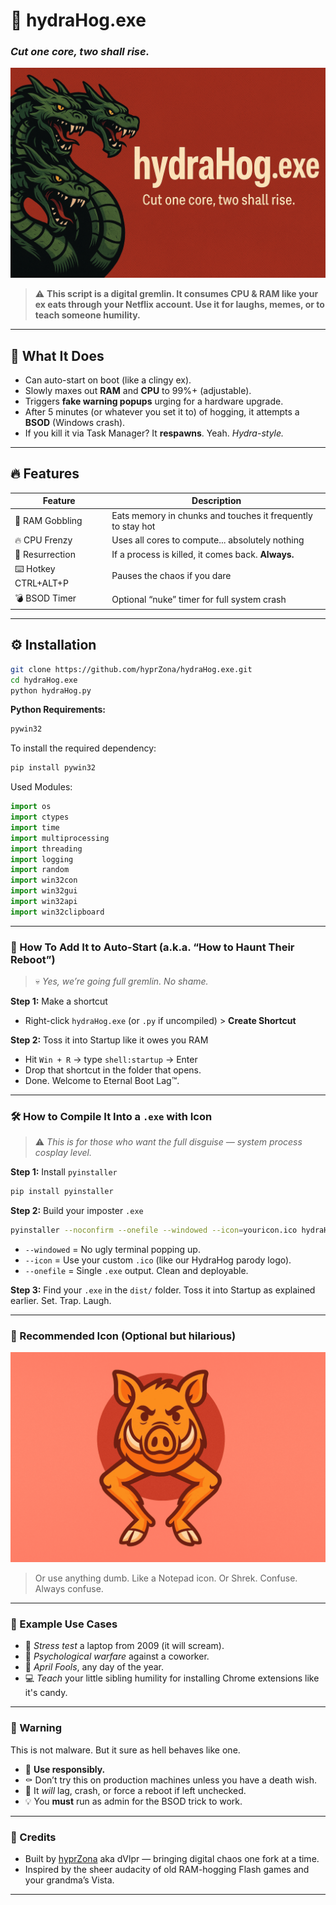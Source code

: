 # 💨 hydraHog.exe  
### _Cut one core, two shall rise._  

![hydraHog banner](image.png)  

> ⚠️ **This script is a digital gremlin. It consumes CPU & RAM like your ex eats through your Netflix account. Use it for laughs, memes, or to teach someone humility.**

---

## 🤖 What It Does
- Can auto-start on boot (like a clingy ex).
- Slowly maxes out **RAM** and **CPU** to 99%+ (adjustable).
- Triggers **fake warning popups** urging for a hardware upgrade.
- After 5 minutes (or whatever you set it to) of hogging, it attempts a **BSOD** (Windows crash).
- If you kill it via Task Manager? It **respawns**. Yeah. _Hydra-style._

---

## 🔥 Features
| Feature         | Description                                                  |
|----------------|--------------------------------------------------------------|
| 📯 RAM Gobbling | Eats memory in chunks and touches it frequently to stay hot |
| 🔥 CPU Frenzy   | Uses all cores to compute... absolutely nothing              |
| 🔂 Resurrection | If a process is killed, it comes back. **Always.**           |
| ⌨️ Hotkey CTRL+ALT+P | Pauses the chaos if you dare                             |
| 💣 BSOD Timer   | Optional “nuke” timer for full system crash                  |

---

## ⚙️ Installation
```bash
git clone https://github.com/hyprZona/hydraHog.exe.git
cd hydraHog.exe
python hydraHog.py
```

**Python Requirements:**
```txt
pywin32
```

To install the required dependency:
```bash
pip install pywin32
```

Used Modules:
```python
import os
import ctypes
import time
import multiprocessing
import threading
import logging
import random
import win32con
import win32gui
import win32api
import win32clipboard
```

---

### 🧪 How To Add It to Auto-Start (a.k.a. “How to Haunt Their Reboot”)
> 💀 _Yes, we’re going full gremlin. No shame._

**Step 1:** Make a shortcut  
- Right-click `hydraHog.exe` (or `.py` if uncompiled) > **Create Shortcut**

**Step 2:** Toss it into Startup like it owes you RAM  
- Hit `Win + R` → type `shell:startup` → Enter  
- Drop that shortcut in the folder that opens.  
- Done. Welcome to Eternal Boot Lag™.

---

### 🛠️ How to Compile It Into a `.exe` with Icon
> ⚠️ _This is for those who want the full disguise — system process cosplay level._

**Step 1:** Install `pyinstaller`
```bash
pip install pyinstaller
```

**Step 2:** Build your imposter `.exe`
```bash
pyinstaller --noconfirm --onefile --windowed --icon=youricon.ico hydraHog.py
```

- `--windowed` = No ugly terminal popping up.
- `--icon` = Use your custom `.ico` (like our HydraHog parody logo).
- `--onefile` = Single `.exe` output. Clean and deployable.

**Step 3:** Find your `.exe` in the `dist/` folder. Toss it into Startup as explained earlier. Set. Trap. Laugh.

---

### 📆 Recommended Icon (Optional but hilarious)
![hydraHog Icon](hydraHog.png)  
> Or use anything dumb. Like a Notepad icon. Or Shrek. Confuse. Always confuse.

---

### 💨 Example Use Cases
- 🤪 _Stress test_ a laptop from 2009 (it will scream).
- 🧠 _Psychological warfare_ against a coworker.
- 🎉 _April Fools_, any day of the year.
- 💻 _Teach_ your little sibling humility for installing Chrome extensions like it's candy.

---

### 🙈 Warning
This is not malware. But it sure as hell behaves like one.

- 🔐 **Use responsibly.**
- ⚰️ Don’t try this on production machines unless you have a death wish.
- 👀 It _will_ lag, crash, or force a reboot if left unchecked.  
- 💡 You **must** run as admin for the BSOD trick to work.

---

### 🤝 Credits
- Built by [hyprZona](https://github.com/hyprZona) aka dVlpr — bringing digital chaos one fork at a time.
- Inspired by the sheer audacity of old RAM-hogging Flash games and your grandma’s Vista.

---
